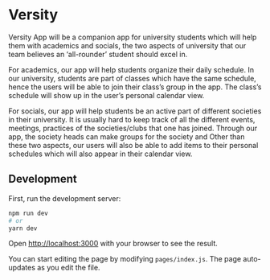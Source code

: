 # Versity
Versity App will be a companion app for university students which will help them with academics and socials, the two aspects of university that our team believes an ‘all-rounder’ student should excel in.

For academics, our app will help students organize their daily schedule. In our university, students are part of classes which have the same schedule, hence the users will be able to join their class’s group in the app. The class’s schedule will show up in the user’s personal calendar view.

For socials, our app will help students be an active part of different societies in their university. It is usually hard to keep track of all the different events, meetings, practices of the societies/clubs that one has joined. Through our app, the society heads can make groups for the society and 
Other than these two aspects, our users will also be able to add items to their personal schedules which will also appear in their calendar view.


## Development 

First, run the development server:

```bash
npm run dev
# or
yarn dev
```

Open [http://localhost:3000](http://localhost:3000) with your browser to see the result.

You can start editing the page by modifying `pages/index.js`. The page auto-updates as you edit the file.
